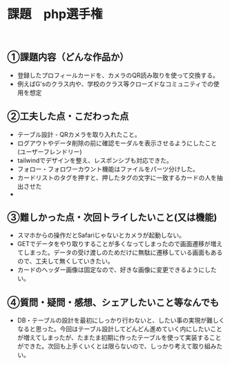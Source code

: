 # 課題　php選手権
​
## ①課題内容（どんな作品か）
- 登録したプロフィールカードを、カメラのQR読み取りを使って交換する。
- 例えばG'sのクラス内や、学校のクラス等クローズドなコミュニティでの使用を想定
​
## ②工夫した点・こだわった点
- テーブル設計
​- QRカメラを取り入れたこと。
- ログアウトやデータ削除の前に確認モーダルを表示させるようにしたこと(ユーザーフレンドリー)
- tailwindでデザインを整え、レスポンシブも対応できた。
- フォロー・フォロワーカウント機能はファイルをパーツ分けした。
- カードリストのタグを押すと、押したタグの文字に一致するカードの人を抽出させた
- 
## ③難しかった点・次回トライしたいこと(又は機能)
- スマホからの操作だとSafariじゃないとカメラが起動しない。
- GETでデータをやり取りすることが多くなってしまったので画面遷移が増えてしまった。データの受け渡しのためだけに無駄に遷移している画面もあるので、工夫して無くしていきたい。
- カードのヘッダー画像は固定なので、好きな画像に変更できるようにしたい。

## ④質問・疑問・感想、シェアしたいこと等なんでも
- DB・テーブルの設計を最初にしっかり行わないと、したい事の実現が難しくなると思った。今回はテーブル設計してどんどん進めていく内にしたいことが増えてしまったが、たまたま初期に作ったテーブルを使って実装することができた。次回も上手くいくとは限らないので、しっかり考えて取り組みたい。
